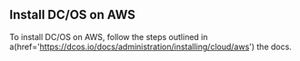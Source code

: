 ## Install DC/OS on AWS

To install DC/OS on AWS, follow the steps outlined in a(href='https://dcos.io/docs/administration/installing/cloud/aws') the docs.
